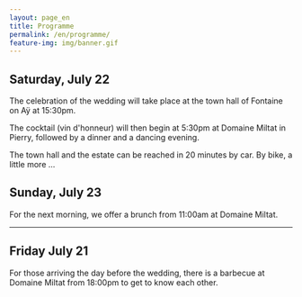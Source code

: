 ```yaml
---
layout: page_en
title: Programme	
permalink: /en/programme/
feature-img: img/banner.gif
---
```


## Saturday, July 22

The celebration of the wedding will take place at the town hall of Fontaine on Aÿ at 15:30pm.

The cocktail (vin d'honneur) will then begin at 5:30pm at Domaine Miltat in Pierry, followed by a dinner and a dancing evening.

The town hall and the estate can be reached in 20 minutes by car. By bike, a little more ...

## Sunday, July 23

For the next morning, we offer a brunch from 11:00am at Domaine Miltat.


---

## Friday July 21

For those arriving the day before the wedding, there is a barbecue at Domaine Miltat from 18:00pm to get to know each other.